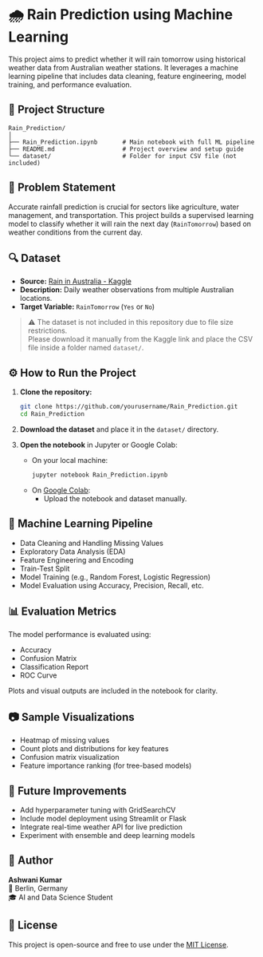 # 🌧️ Rain Prediction using Machine Learning

This project aims to predict whether it will rain tomorrow using historical weather data from Australian weather stations. It leverages a machine learning pipeline that includes data cleaning, feature engineering, model training, and performance evaluation.

## 📁 Project Structure

```
Rain_Prediction/
│
├── Rain_Prediction.ipynb       # Main notebook with full ML pipeline
├── README.md                   # Project overview and setup guide
└── dataset/                    # Folder for input CSV file (not included)
```

## 📌 Problem Statement

Accurate rainfall prediction is crucial for sectors like agriculture, water management, and transportation. This project builds a supervised learning model to classify whether it will rain the next day (`RainTomorrow`) based on weather conditions from the current day.

## 🔍 Dataset

- **Source:** [Rain in Australia - Kaggle](https://www.kaggle.com/datasets/jsphyg/weather-dataset-rattle-package)
- **Description:** Daily weather observations from multiple Australian locations.
- **Target Variable:** `RainTomorrow` (`Yes` or `No`)

> ⚠️ The dataset is not included in this repository due to file size restrictions.  
> Please download it manually from the Kaggle link and place the CSV file inside a folder named `dataset/`.

## ⚙️ How to Run the Project

1. **Clone the repository:**

   ```bash
   git clone https://github.com/yourusername/Rain_Prediction.git
   cd Rain_Prediction
   ```

2. **Download the dataset** and place it in the `dataset/` directory.

3. **Open the notebook** in Jupyter or Google Colab:

   - On your local machine:
     ```bash
     jupyter notebook Rain_Prediction.ipynb
     ```
   - On [Google Colab](https://colab.research.google.com/):
     - Upload the notebook and dataset manually.

## 🧪 Machine Learning Pipeline

- Data Cleaning and Handling Missing Values  
- Exploratory Data Analysis (EDA)  
- Feature Engineering and Encoding  
- Train-Test Split  
- Model Training (e.g., Random Forest, Logistic Regression)  
- Model Evaluation using Accuracy, Precision, Recall, etc.

## 📊 Evaluation Metrics

The model performance is evaluated using:
- Accuracy
- Confusion Matrix
- Classification Report
- ROC Curve

Plots and visual outputs are included in the notebook for clarity.

## 📷 Sample Visualizations

- Heatmap of missing values  
- Count plots and distributions for key features  
- Confusion matrix visualization  
- Feature importance ranking (for tree-based models)

## 🚀 Future Improvements

- Add hyperparameter tuning with GridSearchCV  
- Include model deployment using Streamlit or Flask  
- Integrate real-time weather API for live prediction  
- Experiment with ensemble and deep learning models

## 👤 Author

**Ashwani Kumar**  
📍 Berlin, Germany  
🎓 AI and Data Science Student

## 📄 License

This project is open-source and free to use under the [MIT License](LICENSE).
